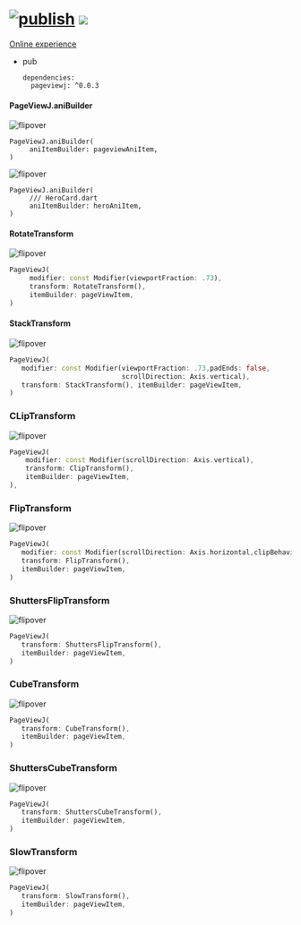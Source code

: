 # [![publish](https://github.com/ZuYun/pageviewj/actions/workflows/publish.yml/badge.svg)](https://github.com/ZuYun/pageviewj/actions/workflows/publish.yml)  [![](https://img.shields.io/badge/pageviewj-0.0.3-blue)](https://pub.dev/packages/pageviewj)

[Online experience](https://zuyun.github.io/pageviewj/#/)

- pub

  ```
  dependencies:
    pageviewj: ^0.0.3
  ```

  

#### PageViewJ.aniBuilder

![flipover](https://raw.githubusercontent.com/ZuYun/pageviewj/main/preview/1.gif)

```
PageViewJ.aniBuilder(
     aniItemBuilder: pageviewAniItem,
)
```

![flipover](https://raw.githubusercontent.com/ZuYun/pageviewj/main/preview/hero.gif)

```
PageViewJ.aniBuilder(
     /// HeroCard.dart
     aniItemBuilder: heroAniItem,
)
```




#### RotateTransform

![flipover](https://raw.githubusercontent.com/ZuYun/pageviewj/main/preview/RotateTransform.gif)

```dart
PageViewJ(
     modifier: const Modifier(viewportFraction: .73),
     transform: RotateTransform(),
     itemBuilder: pageViewItem,
)
```



#### StackTransform

![flipover](https://raw.githubusercontent.com/ZuYun/pageviewj/main/preview/StackTransform.gif)

```dart
PageViewJ(
   modifier: const Modifier(viewportFraction: .73,padEnds: false,
                            scrollDirection: Axis.vertical),
   transform: StackTransform(), itemBuilder: pageViewItem,
)
```



### CLipTransform

![flipover](https://raw.githubusercontent.com/ZuYun/pageviewj/main/preview/ClipTransform.gif)

```dart
PageViewJ(
    modifier: const Modifier(scrollDirection: Axis.vertical),
    transform: ClipTransform(),
    itemBuilder: pageViewItem,
),
```



### FlipTransform

![flipover](https://raw.githubusercontent.com/ZuYun/pageviewj/main/preview/FlipTransform.gif)

```dart
PageViewJ(
   modifier: const Modifier(scrollDirection: Axis.horizontal,clipBehavior: Clip.none),
   transform: FlipTransform(),
   itemBuilder: pageViewItem,
)
```

### ShuttersFlipTransform

![flipover](https://raw.githubusercontent.com/ZuYun/pageviewj/main/preview/ShuttersFlipTransform.gif)

```dart
PageViewJ(
   transform: ShuttersFlipTransform(),
   itemBuilder: pageViewItem,
)
```


### CubeTransform

![flipover](https://raw.githubusercontent.com/ZuYun/pageviewj/main/preview/CubeTransform.gif)

```dart
PageViewJ(
   transform: CubeTransform(),
   itemBuilder: pageViewItem,
)
```

### ShuttersCubeTransform

![flipover](https://raw.githubusercontent.com/ZuYun/pageviewj/main/preview/ShuttersCubeTransform.gif)

```dart
PageViewJ(
   transform: ShuttersCubeTransform(),
   itemBuilder: pageViewItem,
)
```


### SlowTransform

![flipover](https://raw.githubusercontent.com/ZuYun/pageviewj/main/preview/SlowTransform.gif)

```dart
PageViewJ(
   transform: SlowTransform(),
   itemBuilder: pageViewItem,
)
```

